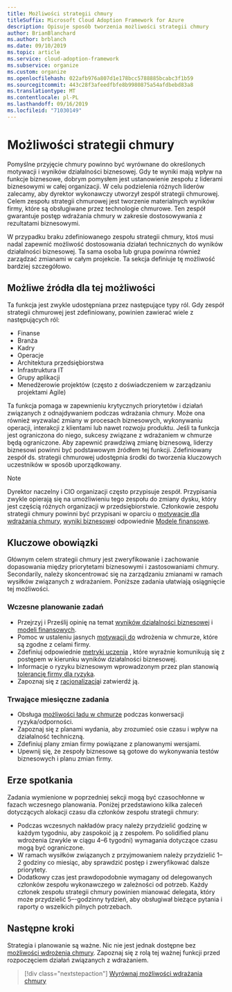 ```yaml
---
title: Możliwości strategii chmury
titleSuffix: Microsoft Cloud Adoption Framework for Azure
description: Opisuje sposób tworzenia możliwości strategii chmury
author: BrianBlanchard
ms.author: brblanch
ms.date: 09/10/2019
ms.topic: article
ms.service: cloud-adoption-framework
ms.subservice: organize
ms.custom: organize
ms.openlocfilehash: 022afb976a807d1e178bcc5788885bcabc3f1b59
ms.sourcegitcommit: 443c28f3afeedfbfe8b9980875a54afdbebd83a8
ms.translationtype: MT
ms.contentlocale: pl-PL
ms.lasthandoff: 09/16/2019
ms.locfileid: "71030149"
---
```

# <a name="cloud-strategy-capabilities"></a>Możliwości strategii chmury

Pomyślne przyjęcie chmury powinno być wyrównane do określonych motywacji i wyników działalności biznesowej. Gdy te wyniki mają wpływ na funkcje biznesowe, dobrym pomysłem jest ustanowienie zespołu z liderami biznesowymi w całej organizacji. W celu podzielenia różnych liderów zalecamy, aby dyrektor wykonawczy utworzył zespół strategii chmurowej. Celem zespołu strategii chmurowej jest tworzenie materialnych wyników firmy, które są obsługiwane przez technologie chmurowe. Ten zespół gwarantuje postęp wdrażania chmury w zakresie dostosowywania z rezultatami biznesowymi.

W przypadku braku zdefiniowanego zespołu strategii chmury, ktoś musi nadal zapewnić możliwość dostosowania działań technicznych do wyników działalności biznesowej. Ta sama osoba lub grupa powinna również zarządzać zmianami w całym projekcie. Ta sekcja definiuje tę możliwość bardziej szczegółowo.

## <a name="possible-sources-for-this-capability"></a>Możliwe źródła dla tej możliwości

Ta funkcja jest zwykle udostępniana przez następujące typy ról. Gdy zespół strategii chmurowej jest zdefiniowany, powinien zawierać wiele z następujących ról:

- Finanse
- Branża
- Kadry
- Operacje
- Architektura przedsiębiorstwa
- Infrastruktura IT
- Grupy aplikacji
- Menedżerowie projektów (często z doświadczeniem w zarządzaniu projektami Agile)

Ta funkcja pomaga w zapewnieniu krytycznych priorytetów i działań związanych z odnajdywaniem podczas wdrażania chmury. Może ona również wyzwalać zmiany w procesach biznesowych, wykonywaniu operacji, interakcji z klientami lub nawet rozwoju produktu. Jeśli ta funkcja jest ograniczona do niego, sukcesy związane z wdrażaniem w chmurze będą ograniczone. Aby zapewnić prawdziwą zmianę biznesową, liderzy biznesowi powinni być podstawowym źródłem tej funkcji. Zdefiniowany zespół ds. strategii chmurowej udostępnia środki do tworzenia kluczowych uczestników w sposób uporządkowany.

> [!NOTE]
> Dyrektor naczelny i CIO organizacji często przypisuje zespół. Przypisania zwykle opierają się na umożliwieniu tego zespołu do zmiany dysku, który jest częścią różnych organizacji w przedsiębiorstwie. Członkowie zespołu strategii chmury powinni być przypisani w oparciu o [motywacje dla wdrażania chmury](../strategy/motivations.md), [wyniki biznesowe](../strategy/business-outcomes/index.md)i odpowiednie [Modele finansowe](../strategy/financial-models.md).

## <a name="key-responsibilities"></a>Kluczowe obowiązki

Głównym celem strategii chmury jest zweryfikowanie i zachowanie dopasowania między priorytetami biznesowymi i zastosowaniami chmury. Secondarily, należy skoncentrować się na zarządzaniu zmianami w ramach wysiłków związanych z wdrażaniem. Poniższe zadania ułatwiają osiągnięcie tej możliwości.

### <a name="early-planning-tasks"></a>Wczesne planowanie zadań

- Przejrzyj i Prześlij opinię na temat [wyników działalności biznesowej](../strategy/business-outcomes/index.md) i [modeli finansowych](../strategy/financial-models.md).
- Pomoc w ustaleniu jasnych [motywacji do](../strategy/motivations.md) wdrożenia w chmurze, które są zgodne z celami firmy.
- Zdefiniuj odpowiednie [metryki uczenia](../strategy/learning-metrics.md) , które wyraźnie komunikują się z postępem w kierunku wyników działalności biznesowej.
- Informacje [](../govern/policy-compliance/risk-tolerance.md) o ryzyku biznesowym wprowadzonym przez plan stanowią [tolerancję firmy dla ryzyka](../govern/policy-compliance/risk-tolerance.md).
- Zapoznaj się z [racjonalizacją](../digital-estate/rationalize.md)i zatwierdź ją.

### <a name="ongoing-monthly-tasks"></a>Trwające miesięczne zadania

- Obsługa [możliwości ładu w chmurze](./cloud-governance.md) podczas konwersacji ryzyka/odporności.
- Zapoznaj się z planami wydania, aby zrozumieć osie czasu i wpływ na działalność techniczną.
- Zdefiniuj plany zmian firmy powiązane z planowanymi wersjami.
- Upewnij się, że zespoły biznesowe są gotowe do wykonywania testów biznesowych i planu zmian firmy.

## <a name="meeting-cadence"></a>Erze spotkania

Zadania wymienione w poprzedniej sekcji mogą być czasochłonne w fazach wczesnego planowania. Poniżej przedstawiono kilka zaleceń dotyczących alokacji czasu dla członków zespołu strategii chmury:

- Podczas wczesnych nakładów pracy należy przydzielić godzinę w każdym tygodniu, aby zaspokoić ją z zespołem. Po solidified planu wdrożenia (zwykle w ciągu 4&ndash;6 tygodni) wymagania dotyczące czasu mogą być ograniczone.
- W ramach wysiłków związanych z przyjmowaniem należy przydzielić 1&ndash;2 godziny co miesiąc, aby sprawdzić postęp i zweryfikować dalsze priorytety.
- Dodatkowy czas jest prawdopodobnie wymagany od delegowanych członków zespołu wykonawczego w zależności od potrzeb. Każdy członek zespołu strategii chmury powinien mianować delegata, który może przydzielić 5&ndash;-godzinny tydzień, aby obsługiwał bieżące pytania i raporty o wszelkich pilnych potrzebach.

## <a name="next-steps"></a>Następne kroki

Strategia i planowanie są ważne. Nic nie jest jednak dostępne bez [możliwości wdrożenia chmury](./cloud-adoption.md). Zapoznaj się z rolą tej ważnej funkcji przed rozpoczęciem działań związanych z wdrażaniem.

> [!div class="nextstepaction"]
> [Wyrównaj możliwości wdrażania chmury](./cloud-adoption.md)
